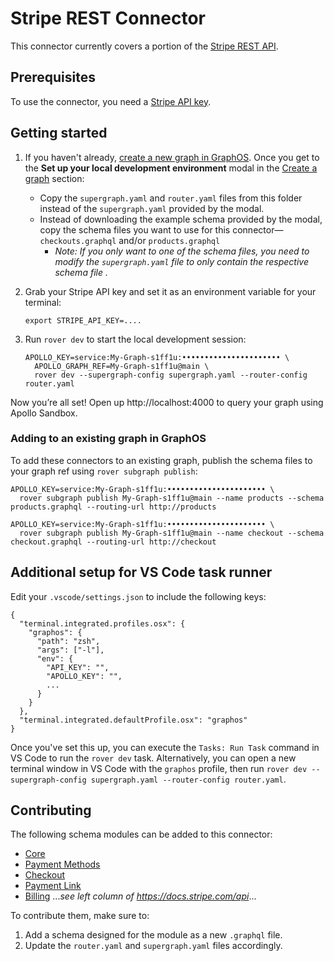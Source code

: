 # Stripe REST Connector

This connector currently covers a portion of the [Stripe REST API](https://docs.stripe.com/api).

## Prerequisites

To use the connector, you need a [Stripe API key](https://docs.stripe.com/keys).

## Getting started 

1. If you haven't already, [create a new graph in GraphOS](https://www.apollographql.com/docs/graphos/get-started/guides/rest#step-1-set-up-your-graphql-api). Once you get to the **Set up your local development environment** modal in the [Create a graph](https://www.apollographql.com/docs/graphos/get-started/guides/rest#create-a-graph) section:
    - Copy the `supergraph.yaml` and `router.yaml` files from this folder instead of the `supergraph.yaml` provided by the modal.
    - Instead of downloading the example schema provided by the modal, copy the schema files you want to use for this connector—`checkouts.graphql` and/or `products.graphql`
      - *Note: If you only want to one of the schema files, you need to modify the `supergraph.yaml` file to only contain the respective schema file .*
1. Grab your Stripe API key and set it as an environment variable for your terminal:

    ```
    export STRIPE_API_KEY=....
    ```

1. Run `rover dev` to start the local development session:

    ```
    APOLLO_KEY=service:My-Graph-s1ff1u:•••••••••••••••••••••• \
      APOLLO_GRAPH_REF=My-Graph-s1ff1u@main \
      rover dev --supergraph-config supergraph.yaml --router-config router.yaml
    ```

Now you’re all set! Open up http://localhost:4000 to query your graph using Apollo Sandbox.

### Adding to an existing graph in GraphOS

To add these connectors to an existing graph, publish the schema files to your graph ref using `rover subgraph publish`:

```
APOLLO_KEY=service:My-Graph-s1ff1u:•••••••••••••••••••••• \
  rover subgraph publish My-Graph-s1ff1u@main --name products --schema products.graphql --routing-url http://products

APOLLO_KEY=service:My-Graph-s1ff1u:•••••••••••••••••••••• \
  rover subgraph publish My-Graph-s1ff1u@main --name checkout --schema checkout.graphql --routing-url http://checkout
```

## Additional setup for VS Code task runner

Edit your `.vscode/settings.json` to include the following keys:

```
{
  "terminal.integrated.profiles.osx": {
    "graphos": {
      "path": "zsh",
      "args": ["-l"],
      "env": {
        "API_KEY": "",
        "APOLLO_KEY": "",
        ...
      }
    }
  },
  "terminal.integrated.defaultProfile.osx": "graphos"
}

```

Once you've set this up, you can execute the `Tasks: Run Task` command in VS Code to run the `rover dev` task.
Alternatively, you can open a new terminal window in VS Code with the `graphos` profile, then run `rover dev --supergraph-config supergraph.yaml --router-config router.yaml`.

## Contributing

The following schema modules can be added to this connector:

- [Core](https://docs.stripe.com/api/)
- [Payment Methods](https://docs.stripe.com/api/balance)
- [Checkout](https://docs.stripe.com/api/checkout/)
- [Payment Link](https://docs.stripe.com/api/payment-link)
- [Billing](https://docs.stripe.com/api/payment-link)
...*see left column of https://docs.stripe.com/api*...

To contribute them, make sure to:

1. Add a schema designed for the module as a new `.graphql` file.
2. Update the `router.yaml` and `supergraph.yaml` files accordingly.